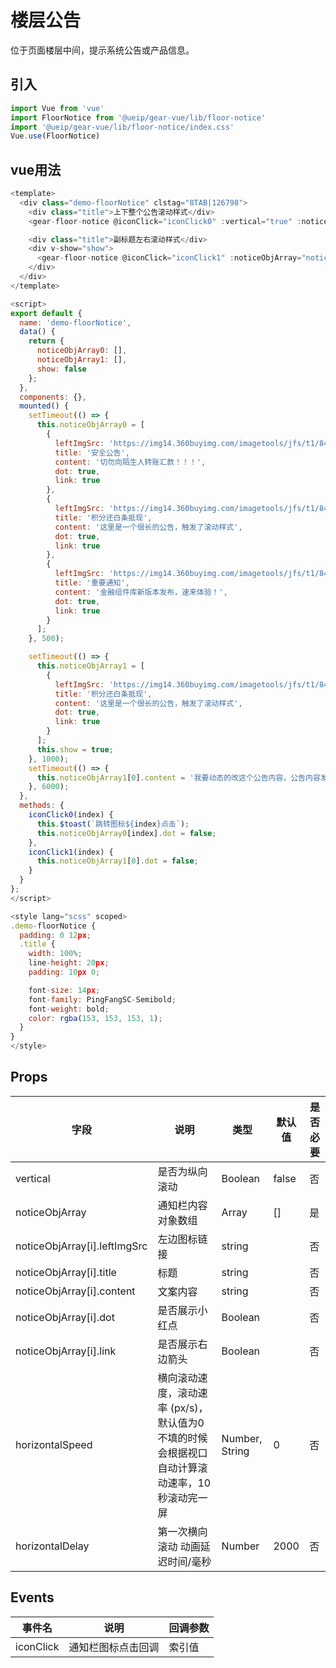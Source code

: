 # 楼层公告

位于页面楼层中间，提示系统公告或产品信息。

## 引入

```javascript
import Vue from 'vue'
import FloorNotice from '@ueip/gear-vue/lib/floor-notice'
import '@ueip/gear-vue/lib/floor-notice/index.css'
Vue.use(FloorNotice)
```

## vue用法

```javascript
<template>
  <div class="demo-floorNotice" clstag="8TAB|126798">
    <div class="title">上下整个公告滚动样式</div>
    <gear-floor-notice @iconClick="iconClick0" :vertical="true" :noticeObjArray="noticeObjArray0" />

    <div class="title">副标题左右滚动样式</div>
    <div v-show="show">
      <gear-floor-notice @iconClick="iconClick1" :noticeObjArray="noticeObjArray1" />
    </div>
  </div>
</template>

<script>
export default {
  name: 'demo-floorNotice',
  data() {
    return {
      noticeObjArray0: [],
      noticeObjArray1: [],
      show: false
    };
  },
  components: {},
  mounted() {
    setTimeout(() => {
      this.noticeObjArray0 = [
        {
          leftImgSrc: 'https://img14.360buyimg.com/imagetools/jfs/t1/84945/20/33282/2627/647d92f6Fd522fb60/ef06af2f6490dc36.png',
          title: '安全公告',
          content: '切勿向陌生人转账汇款！！！',
          dot: true,
          link: true
        },
        {
          leftImgSrc: 'https://img14.360buyimg.com/imagetools/jfs/t1/84945/20/33282/2627/647d92f6Fd522fb60/ef06af2f6490dc36.png',
          title: '积分还白条抵现',
          content: '这里是一个很长的公告，触发了滚动样式',
          dot: true,
          link: true
        },
        {
          leftImgSrc: 'https://img14.360buyimg.com/imagetools/jfs/t1/84945/20/33282/2627/647d92f6Fd522fb60/ef06af2f6490dc36.png',
          title: '重要通知',
          content: '金融组件库新版本发布，速来体验！',
          dot: true,
          link: true
        }
      ];
    }, 500);

    setTimeout(() => {
      this.noticeObjArray1 = [
        {
          leftImgSrc: 'https://img14.360buyimg.com/imagetools/jfs/t1/84945/20/33282/2627/647d92f6Fd522fb60/ef06af2f6490dc36.png',
          title: '积分还白条抵现',
          content: '这里是一个很长的公告，触发了滚动样式',
          dot: true,
          link: true
        }
      ];
      this.show = true;
    }, 1000);
    setTimeout(() => {
      this.noticeObjArray1[0].content = '我要动态的改这个公告内容，公告内容发生改变要重置滚动逻辑';
    }, 6000);
  },
  methods: {
    iconClick0(index) {
      this.$toast(`跳转图标${index}点击`);
      this.noticeObjArray0[index].dot = false;
    },
    iconClick1(index) {
      this.noticeObjArray1[0].dot = false;
    }
  }
};
</script>

<style lang="scss" scoped>
.demo-floorNotice {
  padding: 0 12px;
  .title {
    width: 100%;
    line-height: 20px;
    padding: 10px 0;

    font-size: 14px;
    font-family: PingFangSC-Semibold;
    font-weight: bold;
    color: rgba(153, 153, 153, 1);
  }
}
</style>

```

## Props

| 字段                           | 说明                                                  | 类型             | 默认值   | 是否必要 |
| ---------------------------- | --------------------------------------------------- | -------------- | ----- | ---- |
| vertical                     | 是否为纵向滚动                                             | Boolean        | false | 否    |
| noticeObjArray               | 通知栏内容对象数组                                           | Array          | []    | 是    |
| noticeObjArray[i].leftImgSrc | 左边图标链接                                              | string         |       | 否    |
| noticeObjArray[i].title      | 标题                                                  | string         |       | 否    |
| noticeObjArray[i].content    | 文案内容                                                | string         |       | 否    |
| noticeObjArray[i].dot        | 是否展示小红点                                             | Boolean        |       | 否    |
| noticeObjArray[i].link       | 是否展示右边箭头                                            | Boolean        |       | 否    |
| horizontalSpeed              | 横向滚动速度，滚动速率 (px/s)，默认值为0不填的时候会根据视口自动计算滚动速率，10秒滚动完一屏 | Number, String | 0     | 否    |
| horizontalDelay              | 第一次横向滚动 动画延迟时间/毫秒                                   | Number         | 2000  | 否    |

## Events

| 事件名       | 说明        | 回调参数 |
| --------- | --------- | ---- |
| iconClick | 通知栏图标点击回调 | 索引值  |